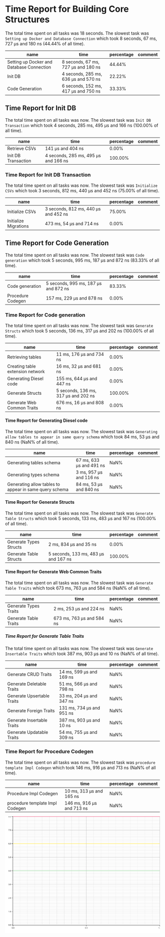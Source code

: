 # Time Report for Building Core Structures

The total time spent on all tasks was 18 seconds.
The slowest task was `Setting up Docker and Database Connection` which took 8 seconds, 67 ms, 727 µs and 180 ns (44.44% of all time).

| name                                      | time                                 | percentage | comment |
|-------------------------------------------|--------------------------------------|------------|---------|
| Setting up Docker and Database Connection | 8 seconds, 67 ms, 727 µs and 180 ns  | 44.44%     |         |
| Init DB                                   | 4 seconds, 285 ms, 636 µs and 570 ns | 22.22%     |         |
| Code Generation                           | 6 seconds, 152 ms, 417 µs and 750 ns | 33.33%     |         |

## Time Report for Init DB

The total time spent on all tasks was now.
The slowest task was `Init DB Transaction` which took 4 seconds, 285 ms, 495 µs and 166 ns (100.00% of all time).

| name                | time                                 | percentage | comment |
|---------------------|--------------------------------------|------------|---------|
| Retrieve CSVs       | 141 µs and 404 ns                    | 0.00%      |         |
| Init DB Transaction | 4 seconds, 285 ms, 495 µs and 166 ns | 100.00%    |         |

### Time Report for Init DB Transaction

The total time spent on all tasks was now.
The slowest task was `Initialize CSVs` which took 3 seconds, 812 ms, 440 µs and 452 ns (75.00% of all time).

| name                  | time                                 | percentage | comment |
|-----------------------|--------------------------------------|------------|---------|
| Initialize CSVs       | 3 seconds, 812 ms, 440 µs and 452 ns | 75.00%     |         |
| Initialize Migrations | 473 ms, 54 µs and 714 ns             | 0.00%      |         |

## Time Report for Code Generation

The total time spent on all tasks was now.
The slowest task was `Code generation` which took 5 seconds, 995 ms, 187 µs and 872 ns (83.33% of all time).

| name              | time                                 | percentage | comment |
|-------------------|--------------------------------------|------------|---------|
| Code generation   | 5 seconds, 995 ms, 187 µs and 872 ns | 83.33%     |         |
| Procedure Codegen | 157 ms, 229 µs and 878 ns            | 0.00%      |         |

### Time Report for Code generation

The total time spent on all tasks was now.
The slowest task was `Generate Structs` which took 5 seconds, 136 ms, 317 µs and 202 ns (100.00% of all time).

| name                             | time                                 | percentage | comment |
|----------------------------------|--------------------------------------|------------|---------|
| Retrieving tables                | 11 ms, 176 µs and 734 ns             | 0.00%      |         |
| Creating table extension network | 16 ms, 32 µs and 681 ns              | 0.00%      |         |
| Generating Diesel code           | 155 ms, 644 µs and 447 ns            | 0.00%      |         |
| Generate Structs                 | 5 seconds, 136 ms, 317 µs and 202 ns | 100.00%    |         |
| Generate Web Common Traits       | 676 ms, 16 µs and 808 ns             | 0.00%      |         |

#### Time Report for Generating Diesel code

The total time spent on all tasks was now.
The slowest task was `Generating allow tables to appear in same query schema` which took 84 ms, 53 µs and 840 ns (NaN% of all time).

| name                                                   | time                     | percentage | comment |
|--------------------------------------------------------|--------------------------|------------|---------|
| Generating tables schema                               | 67 ms, 633 µs and 491 ns | NaN%       |         |
| Generating types schema                                | 3 ms, 957 µs and 116 ns  | NaN%       |         |
| Generating allow tables to appear in same query schema | 84 ms, 53 µs and 840 ns  | NaN%       |         |

#### Time Report for Generate Structs

The total time spent on all tasks was now.
The slowest task was `Generate Table Structs` which took 5 seconds, 133 ms, 483 µs and 167 ns (100.00% of all time).

| name                   | time                                 | percentage | comment |
|------------------------|--------------------------------------|------------|---------|
| Generate Types Structs | 2 ms, 834 µs and 35 ns               | 0.00%      |         |
| Generate Table Structs | 5 seconds, 133 ms, 483 µs and 167 ns | 100.00%    |         |

#### Time Report for Generate Web Common Traits

The total time spent on all tasks was now.
The slowest task was `Generate Table Traits` which took 673 ms, 763 µs and 584 ns (NaN% of all time).

| name                  | time                      | percentage | comment |
|-----------------------|---------------------------|------------|---------|
| Generate Types Traits | 2 ms, 253 µs and 224 ns   | NaN%       |         |
| Generate Table Traits | 673 ms, 763 µs and 584 ns | NaN%       |         |

##### Time Report for Generate Table Traits

The total time spent on all tasks was now.
The slowest task was `Generate Insertable Traits` which took 387 ms, 903 µs and 10 ns (NaN% of all time).

| name                       | time                      | percentage | comment |
|----------------------------|---------------------------|------------|---------|
| Generate CRUD Traits       | 14 ms, 599 µs and 169 ns  | NaN%       |         |
| Generate Deletable Traits  | 51 ms, 566 µs and 798 ns  | NaN%       |         |
| Generate Upsertable Traits | 33 ms, 204 µs and 347 ns  | NaN%       |         |
| Generate Foreign Traits    | 131 ms, 734 µs and 951 ns | NaN%       |         |
| Generate Insertable Traits | 387 ms, 903 µs and 10 ns  | NaN%       |         |
| Generate Updatable Traits  | 54 ms, 755 µs and 309 ns  | NaN%       |         |

### Time Report for Procedure Codegen

The total time spent on all tasks was now.
The slowest task was `procedure template Impl Codegen` which took 146 ms, 916 µs and 713 ns (NaN% of all time).

| name                            | time                      | percentage | comment |
|---------------------------------|---------------------------|------------|---------|
| Procedure Impl Codegen          | 10 ms, 313 µs and 165 ns  | NaN%       |         |
| procedure template Impl Codegen | 146 ms, 916 µs and 713 ns | NaN%       |         |

![Plot](time_requirements_report.png)
